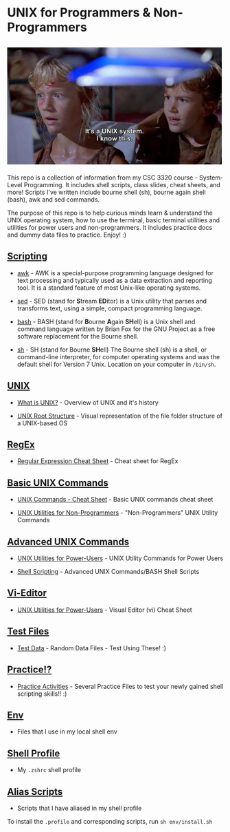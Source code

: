 # UNIX for Programmers & Non-Programmers
## ![jurassic-park-unix](img/its-a-unix-system.jpg)

This repo is a collection of information from my CSC 3320 course - System-Level Programming. It includes shell scripts, class slides, cheat sheets, and more! Scripts I've written include bourne shell (sh), bourne again shell (bash), awk and sed commands.

The purpose of this repo is to help curious minds learn & understand the UNIX operating system, how to use the terminal, basic terminal utilities and utilities for power users and non-programmers. It includes practice docs and dummy data files to practice. Enjoy! :)

## [Scripting](practice/scripting/)

* [awk](Practice/scripting/awk) - AWK is a special-purpose programming language designed for text processing and typically used as a data extraction and reporting tool. It is a standard feature of most Unix-like operating systems.

* [sed](Practice/scripting/sed) - SED (stand for **S**tream **ED**itor) is a Unix utility that parses and transforms text, using a simple, compact programming language. 

* [bash](Practice/scripting/bash) - BASH (stand for **B**ourne **A**gain **SH**ell) is a Unix shell and command language written by Brian Fox for the GNU Project as a free software replacement for the Bourne shell.

* [sh](Practice/scripting/sh) - SH (stand for Bourne **SH**ell) The Bourne shell (sh) is a shell, or command-line interpreter, for computer operating systems and was the default shell for Version 7 Unix. Location on your computer in ```/bin/sh```.

## [UNIX](slides/UNIX/)

* [What is UNIX?](slides/UNIX/What-is-UNIX.pdf) - Overview of UNIX and it's history

* [UNIX Root Structure](slides/UNIX/UNIX-Root-structure.pdf) - Visual representation of the file folder structure of a UNIX-based OS

## [RegEx](slides/RegEx/)

* [Regular Expression Cheat Sheet](slides/RegEx/Regular-Expression.pdf) - Cheat sheet for RegEx

## [Basic UNIX Commands](slides/Basic-UNIX/)

* [UNIX Commands - Cheat Sheet](slides/Basic-UNIX/UNIX-commands-cheatsheet.pdf) - Basic UNIX commands cheat sheet

* [UNIX Utilities for Non-Programmers](slides/Basic-UNIX/UNIX-Utilities-for-non-programmers.pdf) - "Non-Programmers" UNIX Utility Commands
 
 ## [Advanced UNIX Commands](slides/Advanced-UNIX/)

* [UNIX Utilities for Power-Users](slides/Advanced-UNIX/UNIX-Utilities-for-Power-Users.pdf) - UNIX Utility Commands for Power Users

* [Shell Scripting](slides/Advanced-UNIX/UNIX-practice/scripting.pdf) - Advanced UNIX Commands/BASH Shell Scripts

 ## [Vi-Editor](slides/Vi-Editor/)

* [UNIX Utilities for Power-Users](slides/Vi-Editor/vi-editor-Quick-Reference.pdf) - Visual Editor (vi) Cheat Sheet
 
## [Test Files](practice/tests)

* [Test Data](practice/tests) - Random Data Files - Test Using These! :)

## [Practice!?](practice/)

* [Practice Activities](practice/) - Several Practice Files to test your newly gained shell scripting skills!! :) 

## [Env](env/)
* Files that I use in my local shell env

## [Shell Profile](profile/.zshrc)
* My `.zshrc` shell profile

## [Alias Scripts](profile/scripts/)
* Scripts that I have aliased in my shell profile


To install the `.profile` and corresponding scripts, run `sh env/install.sh`